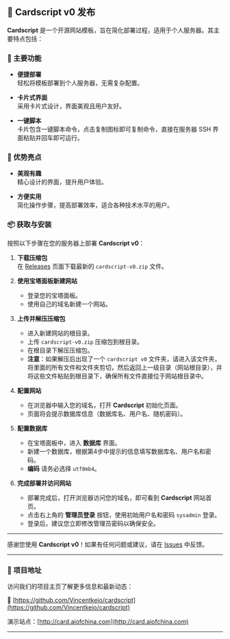 ## 🎉 Cardscript v0 发布

**Cardscript** 是一个开源网站模板，旨在简化部署过程，适用于个人服务器。其主要特点包括：

### 🚀 主要功能

- **便捷部署**  
  轻松将模板部署到个人服务器，无需复杂配置。

- **卡片式界面**  
  采用卡片式设计，界面美观且用户友好。

- **一键脚本**  
  卡片包含一键脚本命令，点击复制图标即可复制命令，直接在服务器 SSH 界面粘贴并回车即可运行。

### 🌟 优势亮点

- **美观有趣**  
  精心设计的界面，提升用户体验。

- **方便实用**  
  简化操作步骤，提高部署效率，适合各种技术水平的用户。

### 📦 获取与安装

按照以下步骤在您的服务器上部署 **Cardscript v0**：

1. **下载压缩包**  
   在 [Releases](https://github.com/Vincentkeio/cardscript/releases) 页面下载最新的 `cardscript-v0.zip` 文件。

2. **使用宝塔面板新建网站**  
   - 登录您的宝塔面板。
   - 使用自己的域名新建一个网站。

3. **上传并解压压缩包**  
   - 进入新建网站的根目录。
   - 上传 `cardscript-v0.zip` 压缩包到根目录。
   - 在根目录下解压压缩包。
   - **注意**：如果解压后出现了一个 `cardscript v0` 文件夹，请进入该文件夹，将里面的所有文件和文件夹剪切，然后返回上一级目录（网站根目录），并将这些文件粘贴到根目录下，确保所有文件直接位于网站根目录中。

4. **配置网站**  
   - 在浏览器中输入您的域名，打开 **Cardscript** 初始化页面。
   - 页面将会提示数据库信息（数据库名、用户名、随机密码）。

5. **配置数据库**  
   - 在宝塔面板中，进入 **数据库** 界面。
   - 新建一个数据库，根据第4步中提示的信息填写数据库名、用户名和密码。
   - **编码** 请务必选择 `utf8mb4`。

6. **完成部署并访问网站**  
   - 部署完成后，打开浏览器访问您的域名，即可看到 **Cardscript** 网站首页。
   - 点击右上角的 **管理员登录** 按钮，使用初始用户名和密码 `sysadmin` 登录。
   - 登录后，建议您立即修改管理员密码以确保安全。

---

感谢您使用 **Cardscript v0**！如果有任何问题或建议，请在 [Issues](https://github.com/Vincentkeio/cardscript/issues) 中反馈。

---

### 📌 项目地址

访问我们的项目主页了解更多信息和最新动态：

🔗 [https://github.com/Vincentkeio/cardscript](https://github.com/Vincentkeio/cardscript)

演示站点：[http://card.aiofchina.com](http://card.aiofchina.com)

---
